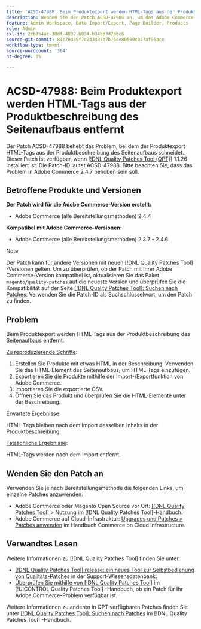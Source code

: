 ```yaml
---
title: 'ACSD-47988: Beim Produktexport werden HTML-Tags aus der Produktbeschreibung des Seitenaufbaus entfernt'
description: Wenden Sie den Patch ACSD-47988 an, um das Adobe Commerce-Problem zu beheben, bei dem der Produktexport HTML-Tags aus der Produktbeschreibung des Seitenaufbaus schneidet.
feature: Admin Workspace, Data Import/Export, Page Builder, Products
role: Admin
exl-id: 2cb3b4ac-38df-4832-b894-b34bb3d7bbc6
source-git-commit: 81c78439f7c243437b7b76dc80560c847af95ace
workflow-type: tm+mt
source-wordcount: '364'
ht-degree: 0%

---
```


# ACSD-47988: Beim Produktexport werden HTML-Tags aus der Produktbeschreibung des Seitenaufbaus entfernt

Der Patch ACSD-47988 behebt das Problem, bei dem der Produktexport HTML-Tags aus der Produktbeschreibung des Seitenaufbaus schneidet. Dieser Patch ist verfügbar, wenn [[!DNL Quality Patches Tool (QPT)]](https://experienceleague.adobe.com/en/docs/commerce-knowledge-base/kb/announcements/commerce-announcements/magento-quality-patches-released-new-tool-to-self-serve-quality-patches) 1.1.26 installiert ist. Die Patch-ID lautet ACSD-47988. Bitte beachten Sie, dass das Problem in Adobe Commerce 2.4.7 behoben sein soll.

## Betroffene Produkte und Versionen

**Der Patch wird für die Adobe Commerce-Version erstellt:**

* Adobe Commerce (alle Bereitstellungsmethoden) 2.4.4

**Kompatibel mit Adobe Commerce-Versionen:**

* Adobe Commerce (alle Bereitstellungsmethoden) 2.3.7 - 2.4.6

>[!NOTE]
>
>Der Patch kann für andere Versionen mit neuen [!DNL Quality Patches Tool] -Versionen gelten. Um zu überprüfen, ob der Patch mit Ihrer Adobe Commerce-Version kompatibel ist, aktualisieren Sie das Paket `magento/quality-patches` auf die neueste Version und überprüfen Sie die Kompatibilität auf der Seite [[!DNL Quality Patches Tool]: Suchen nach Patches](https://experienceleague.adobe.com/tools/commerce-quality-patches/index.html). Verwenden Sie die Patch-ID als Suchschlüsselwort, um den Patch zu finden.

## Problem

Beim Produktexport werden HTML-Tags aus der Produktbeschreibung des Seitenaufbaus entfernt.

<u>Zu reproduzierende Schritte</u>:

1. Erstellen Sie Produkte mit etwas HTML in der Beschreibung. Verwenden Sie das HTML-Element des Seitenaufbaus, um HTML-Tags einzufügen.
1. Exportieren Sie die Produkte mithilfe der Import-/Exportfunktion von Adobe Commerce.
1. Importieren Sie die exportierte CSV.
1. Öffnen Sie das Produkt und überprüfen Sie die HTML-Elemente unter der Beschreibung.

<u>Erwartete Ergebnisse</u>:

HTML-Tags bleiben nach dem Import desselben Inhalts in der Produktbeschreibung.

<u>Tatsächliche Ergebnisse</u>:

HTML-Tags werden nach dem Import entfernt.

## Wenden Sie den Patch an

Verwenden Sie je nach Bereitstellungsmethode die folgenden Links, um einzelne Patches anzuwenden:

* Adobe Commerce oder Magento Open Source vor Ort: [[!DNL Quality Patches Tool] > Nutzung](/help/tools/quality-patches-tool/usage.md) im [!DNL Quality Patches Tool]-Handbuch.
* Adobe Commerce auf Cloud-Infrastruktur: [Upgrades und Patches > Patches anwenden](https://experienceleague.adobe.com/docs/commerce-cloud-service/user-guide/develop/upgrade/apply-patches.html) im Handbuch Commerce on Cloud Infrastructure.

## Verwandtes Lesen

Weitere Informationen zu [!DNL Quality Patches Tool] finden Sie unter:

* [[!DNL Quality Patches Tool] release: ein neues Tool zur Selbstbedienung von Qualitäts-Patches](https://experienceleague.adobe.com/en/docs/commerce-knowledge-base/kb/announcements/commerce-announcements/magento-quality-patches-released-new-tool-to-self-serve-quality-patches) in der Support-Wissensdatenbank.
* [Überprüfen Sie mithilfe von  [!DNL Quality Patches Tool]](/help/tools/quality-patches-tool/patches-available-in-qpt/check-patch-for-magento-issue-with-magento-quality-patches.md) im [!UICONTROL Quality Patches Tool] -Handbuch, ob ein Patch für Ihr Adobe Commerce-Problem verfügbar ist.


Weitere Informationen zu anderen in QPT verfügbaren Patches finden Sie unter [[!DNL Quality Patches Tool]: Suchen nach Patches](https://experienceleague.adobe.com/tools/commerce-quality-patches/index.html) im [!DNL Quality Patches Tool] -Handbuch.
